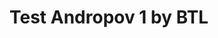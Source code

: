 <script setup>

import CalcEmulator from "../components/CalcEmulator.vue"
import testandropov from "../testandropov.ts"

</script>

# Test Andropov 1 by BTL

<CalcEmulator :program="testandropov"/>
